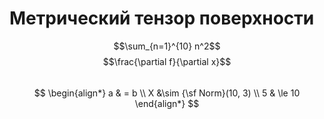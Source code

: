 # Метрический тензор поверхности  
$$\sum_{n=1}^{10} n^2$$
$$\frac{\partial f}{\partial x}$$  
$$
\begin{align*}
a & = b \\
X &\sim {\sf Norm}(10, 3) \\
5 & \le 10
\end{align*}
$$